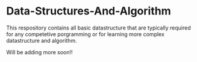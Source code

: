# Data-Structures-And-Algorithm
This respository contains all basic datastructure that are typically required for any competetive porgramming or for learning more complex datastructure and algorithm. 

Will be adding more soon!!
